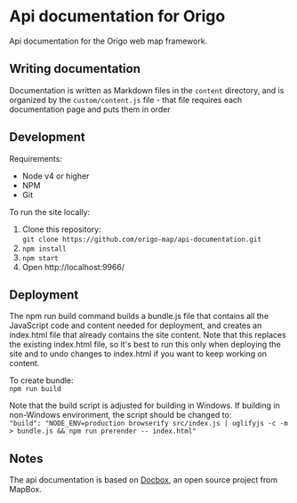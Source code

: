 # Api documentation for Origo
Api documentation for the Origo web map framework.

## Writing documentation
Documentation is written as Markdown files in the `content` directory, and is organized by the `custom/content.js` file - that file requires each documentation page and puts them in order

## Development
Requirements:
* Node v4 or higher
* NPM
* Git

To run the site locally:
1. Clone this repository:  
  `git clone https://github.com/origo-map/api-documentation.git`
2. `npm install`
3. `npm start`
4. Open http://localhost:9966/

## Deployment
The npm run build command builds a bundle.js file that contains all the JavaScript code and content needed for deployment, and creates an index.html file that already contains the site content. Note that this replaces the existing index.html file, so it's best to run this only when deploying the site and to undo changes to index.html if you want to keep working on content.

To create bundle:  
`npm run build`

Note that the build script is adjusted for building in Windows. If building in non-Windows environment, the script should be changed to:  
`"build": "NODE_ENV=production browserify src/index.js | uglifyjs -c -m > bundle.js && npm run prerender -- index.html"`


## Notes
The api documentation is based on [Docbox](https://github.com/mapbox/docbox), an open source project from MapBox.
